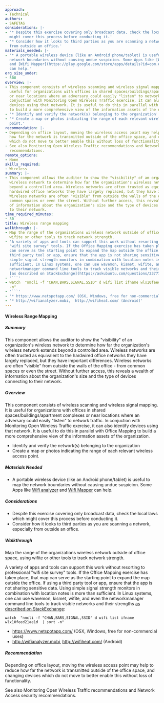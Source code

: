 ```yaml
---
approach:
- Technical
authors:
- SAFETAG
considerations: |-
- '* Despite this exercise covering only broadcast data, check the local laws which
  might cover this process before conducting it.'
- '* Consider how it looks to third parties as you are scanning a network, especially
  from outside an office.'
materials_needed: |-
- '* A portable wireless device (like an Android phone/tablet) is useful to map the
  network boundaries without causing undue suspicion. Some Apps like [Wifi analyzer](https://play.google.com/store/apps/details?id=cz.webprovider.wifianalyzer)
  and [Wifi Mapper](https://play.google.com/store/apps/details?id=com.osiris_mobile.wifimapper&hl=en)
  can help.'
org_size_under:
- 500
overview: |-
- This component consists of wireless scanning and wireless signal mapping.  It is
  useful for organizations with offices in shared spaces/buildings/apartment complexes
  or near locations where an adversary could easily "listen" to network traffic. In
  conjuction with Monitoring Open Wireless Traffic exercise, it can also identify
  devices using that network. It is useful to do this in parallel with Office Mapping
  to build a more comprehensive view of the information assets of the organization.
- '* Identify and verify the network(s) belonging to the organization'
- '* Create a map or photos indicating the range of each relevant wireless access
  point.'
recommendation: |-
- Depending on office layout, moving the wireless access point may help to reduce
  how far the network is transmitted outside of the office space, and changing devices
  which do not move to better enable this without loss of functionality.
- See also Monitoring Open Wireless Traffic recommendations and Network Access security
  recommendations.
remote_options:
- None
skills_required:
- Wireless
summary: |-
- This component allows the auditor to show the "visibility" of an organization's
  wireless network to determine how far the organization's wireless network extends
  beyond a controlled area. Wireless networks are often trusted as equivalent to the
  hardwired office networks they have largely replaced, but they have important differences.
  Wireless networks are often "visible" from outside the walls of the office - from
  common spaces or even the street. Without further access, this reveals a wealth
  of information about the organization's size and the type of devices connecting
  to their network.
time_required_minutes:
- 30
title: Wireless range mapping
walkthrough: |-
- Map the range of the organizations wireless network outside of office space, using
  wifite or other tools to track network strength.
- 'A variety of apps and tools can support this work without resorting to professional
  "wifi site survey" tools. If the Office Mapping exercise has taken place, that map
  can serve as the starting point to expand the map outside the office. If using a
  third party tool or app, ensure that the app is not sharing sensitive data.  Using
  simple signal strength monitors in combination with location notes is more than
  sufficient. In Linux systems, one can use wavemon, kismet, wifite, and even the
  networkmanager command line tools to track visible networks and their strengths
  [as described on StackExchange](https://askubuntu.com/questions/237777/is-there-a-tool-like-wifi-analyzer-for-ubuntu):'
- '```'
- watch  "nmcli -f "CHAN,BARS,SIGNAL,SSID" d wifi list ifname wlx10feed21ae1d  | sort
  -n"
- '```'
- '* https://www.netspotapp.com/ (OSX, Windows, free for non-commercial uses)'
- '* http://wifianalyzer.mobi,  http://wifiheat.com/ (Android)'
---
```


#### Wireless Range Mapping

##### Summary
This component allows the auditor to show the "visibility" of an organization's wireless network to determine how far the organization's wireless network extends beyond a controlled area. Wireless networks are often trusted as equivalent to the hardwired office networks they have largely replaced, but they have important differences. Wireless networks are often "visible" from outside the walls of the office - from common spaces or even the street. Without further access, this reveals a wealth of information about the organization's size and the type of devices connecting to their network.

##### Overview
This component consists of wireless scanning and wireless signal mapping.  It is useful for organizations with offices in shared spaces/buildings/apartment complexes or near locations where an adversary could easily "listen" to network traffic. In conjuction with Monitoring Open Wireless Traffic exercise, it can also identify devices using that network. It is useful to do this in parallel with Office Mapping to build a more comprehensive view of the information assets of the organization.

* Identify and verify the network(s) belonging to the organization
* Create a map or photos indicating the range of each relevant wireless access point.

##### Materials Needed

* A portable wireless device (like an Android phone/tablet) is useful to map the network boundaries without causing undue suspicion. Some Apps like [Wifi analyzer](https://play.google.com/store/apps/details?id=cz.webprovider.wifianalyzer) and [Wifi Mapper](https://play.google.com/store/apps/details?id=com.osiris_mobile.wifimapper&hl=en) can help.

##### Considerations

* Despite this exercise covering only broadcast data, check the local laws which might cover this process before conducting it.
* Consider how it looks to third parties as you are scanning a network, especially from outside an office.

##### Walkthrough

Map the range of the organizations wireless network outside of office space, using wifite or other tools to track network strength.

A variety of apps and tools can support this work without resorting to professional "wifi site survey" tools. If the Office Mapping exercise has taken place, that map can serve as the starting point to expand the map outside the office. If using a third party tool or app, ensure that the app is not sharing sensitive data.  Using simple signal strength monitors in combination with location notes is more than sufficient. In Linux systems, one can use wavemon, kismet, wifite, and even the networkmanager command line tools to track visible networks and their strengths [as described on StackExchange](https://askubuntu.com/questions/237777/is-there-a-tool-like-wifi-analyzer-for-ubuntu):

```
watch  "nmcli -f "CHAN,BARS,SIGNAL,SSID" d wifi list ifname wlx10feed21ae1d  | sort -n"
```

* https://www.netspotapp.com/ (OSX, Windows, free for non-commercial uses)
* http://wifianalyzer.mobi,  http://wifiheat.com/ (Android)

##### Recommendation

Depending on office layout, moving the wireless access point may help to reduce how far the network is transmitted outside of the office space, and changing devices which do not move to better enable this without loss of functionality.

See also Monitoring Open Wireless Traffic recommendations and Network Access security recommendations.